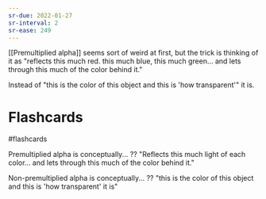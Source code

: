 ```yaml
---
sr-due: 2022-01-27
sr-interval: 2
sr-ease: 249
---
```


[[Premultiplied alpha]] seems sort of weird at first, but the trick is thinking of it as "reflects this much red. this much blue, this much green... and lets through this much of the color behind it."

Instead of "this is the color of this object and this is 'how transparent'" it is.

# Flashcards
#flashcards 

Premultiplied alpha is conceptually...
??
"Reflects this much light of each color... and lets through this much of the color behind it."
<!--SR:!2022-03-29,40,250!2022-03-08,22,210-->

Non-premultiplied alpha is conceptually...
??
"this is the color of this object and this is 'how transparent' it is"
<!--SR:!2022-04-07,51,270!2022-03-05,26,250-->
